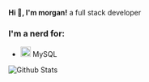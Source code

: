 **Hi 👋, I'm morgan!**
a full stack developer

### I'm a nerd for:
* <img height="20" src="https://raw.githubusercontent.com/bablubambal/All_logo_and_pictures/main/databases/mysql.svg"> MySQL

<img align="center" src="https://github-readme-stats.vercel.app/api?username=mvvrgan&show_icons=true&include_all_commits=true&theme=dark&count_private=true&include_all_commits=true" alt="Github Stats" />
